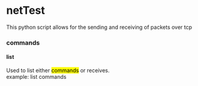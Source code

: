 # netTest
This python script allows for the sending and receiving of packets over tcp

### commands
#### list
Used to list either <mark>commands</mark> or receives.<br/>
example: list commands